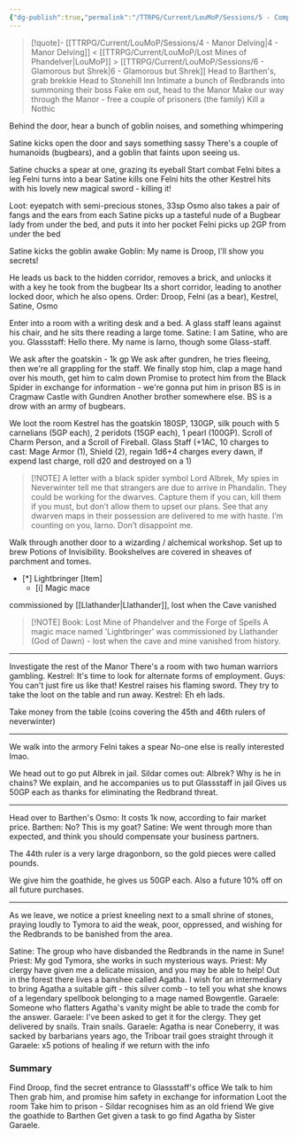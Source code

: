 ```yaml
---
{"dg-publish":true,"permalink":"/TTRPG/Current/LouMoP/Sessions/5 - Completionist's Bargain/"}
---
```


> [!quote]- [[TTRPG/Current/LouMoP/Sessions/4 - Manor Delving\|4 - Manor Delving]] < [[TTRPG/Current/LouMoP/Lost Mines of Phandelver\|LouMoP]] > [[TTRPG/Current/LouMoP/Sessions/6 - Glamorous but Shrek\|6 - Glamorous but Shrek]]
> Head to Barthen's, grab brekkie
> Head to Stonehill Inn
> Intimate a bunch of Redbrands into summoning their boss
> Fake em out, head to the Manor
> Make our way through the Manor - free a couple of prisoners (the family)
> Kill a Nothic


Behind the door, hear a bunch of goblin noises, and something whimpering

Satine kicks open the door and says something sassy
There's a couple of humanoids (bugbears), and a goblin that faints upon seeing us.

Satine chucks a spear at one, grazing its eyeball
Start combat
Felni bites a leg
Felni turns into a bear
Satine kills one
Felni hits the other
Kestrel hits with his lovely new magical sword - killing it!

Loot: eyepatch with semi-precious stones, 33sp
Osmo also takes a pair of fangs and the ears from each
Satine picks up a tasteful nude of a Bugbear lady from under the bed, and puts it into her pocket
Felni picks up 2GP from under the bed

Satine kicks the goblin awake
Goblin: My name is Droop, I'll show you secrets!

He leads us back to the hidden corridor, removes a brick, and unlocks it with a key he took from the bugbear
Its a short corridor, leading to another locked door, which he also opens.
Order: Droop, Felni (as a bear), Kestrel, Satine, Osmo

Enter into a room with a writing desk and a bed. A glass staff leans against his chair, and he sits there reading a large tome.
Satine: I am Satine, who are you.
Glassstaff: Hello there. My name is Iarno, though some Glass-staff.

We ask after the goatskin - 1k gp
We ask after gundren, he tries fleeing, then we're all grappling for the staff.
We finally stop him, clap a mage hand over his mouth, get him to calm down
Promise to protect him from the Black Spider in exchange for information - we're gonna put him in prison
BS is in Cragmaw Castle with Gundren
Another brother somewhere else.
BS is a drow with an army of bugbears.

We loot the room
Kestrel has the goatskin
180SP, 130GP, silk pouch with 5 carnelians (5GP each), 2 peridots (15GP each), 1 pearl (100GP).
Scroll of Charm Person, and a Scroll of Fireball.
Glass Staff (+1AC, 10 charges to cast: Mage Armor (1), Shield (2), regain 1d6+4 charges every dawn, if expend last charge, roll d20 and destroyed on a 1)

> [!NOTE] A letter with a black spider symbol
> Lord Albrek, 
> My spies in Neverwinter tell me that strangers are due to arrive in Phandalin. They could be working for the dwarves. Capture them if you can, kill them if you must, but don’t allow them to upset our plans. See that any dwarven maps in their possession are delivered to me with haste. I’m counting on you, Iarno. Don’t disappoint me.

Walk through another door to a wizarding / alchemical workshop.
	Set up to brew Potions of Invisibility.
Bookshelves are covered in sheaves of parchment and tomes.

- [*] Lightbringer [Item] 
	- [i] Magic mace 

commissioned by [[Llathander\|Llathander]], lost when the Cave vanished

> [!NOTE] Book: Lost Mine of Phandelver and the Forge of Spells
> A magic mace named 'Lightbringer' was commissioned by Llathander (God of Dawn) - lost when the cave and mine vanished from history.

---

Investigate the rest of the Manor
There's a room with two human warriors gambling.
Kestrel: It's time to look for alternate forms of employment.
Guys: You can't just fire us like that!
Kestrel raises his flaming sword.
They try to take the loot on the table and run away.
Kestrel: Eh eh lads.

Take money from the table (coins covering the 45th and 46th rulers of neverwinter)

---

We walk into the armory
Felni takes a spear
No-one else is really interested lmao.

We head out to go put Albrek in jail.
Sildar comes out: Albrek? Why is he in chains?
We explain, and he accompanies us to put Glassstaff in jail
Gives us 50GP each as thanks for eliminating the Redbrand threat.

---

Head over to Barthen's
Osmo: It costs 1k now, according to fair market price.
Barthen: No? This is my goat?
Satine: We went through more than expected, and think you should compensate your business partners.

The 44th ruler is a very large dragonborn, so the gold pieces were called pounds.

We give him the goathide, he gives us 50GP each.
Also a future 10% off on all future purchases.

---

As we leave, we notice a priest kneeling next to a small shrine of stones, praying loudly to Tymora to aid the weak, poor, oppressed, and wishing for the Redbrands to be banished from the area.

Satine: The group who have disbanded the Redbrands in the name in Sune!
Priest: My god Tymora, she works in such mysterious ways.
Priest: My clergy have given me a delicate mission, and you may be able to help! Out in the forest there lives a banshee called Agatha. I wish for an intermediary to bring Agatha a suitable gift - this silver comb - to tell you what she knows of a legendary spellbook belonging to a mage named Bowgentle. 
Garaele: Someone who flatters Agatha's vanity might be able to trade the comb for the answer.
Garaele: I've been asked to get it for the clergy. They get delivered by snails. Train snails.
Garaele: Agatha is near Coneberry, it was sacked by barbarians years ago, the Triboar trail goes straight through it
Garaele: x5 potions of healing if we return with the info

### Summary

Find Droop, find the secret entrance to Glassstaff's office
We talk to him
Then grab him, and promise him safety in exchange for information
Loot the room
Take him to prison - Sildar recognises him as an old friend
We give the goathide to Barthen
Get given a task to go find Agatha by Sister Garaele.